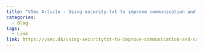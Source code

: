 ```yaml
---
title: "VSec Article - Using security.txt to improve communication and collaboration with the infosec community"
categories:
  - Blog
tags:
  - Link
link: https://vsec.dk/using-securitytxt-to-improve-communication-and-collaboration/
---
```

